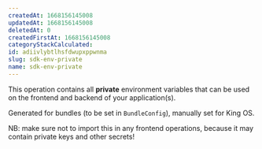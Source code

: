 ```yaml
---
createdAt: 1668156145008
updatedAt: 1668156145008
deletedAt: 0
createdFirstAt: 1668156145008
categoryStackCalculated: 
id: adiivlybtlhsfdwupxppwnma
slug: sdk-env-private
name: sdk-env-private
---
```


This operation contains all **private** environment variables that can be used on the frontend and backend of your application(s).

Generated for bundles (to be set in `BundleConfig`), manually set for King OS.

NB: make sure not to import this in any frontend operations, because it may contain private keys and other secrets!
